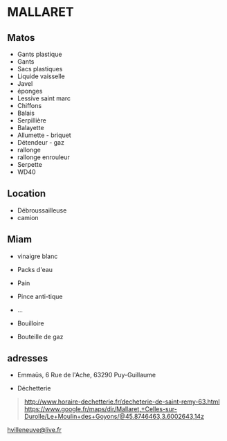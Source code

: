 # MALLARET

## Matos
* Gants plastique
* Gants
* Sacs plastiques
* Liquide vaisselle
* Javel
* éponges
* Lessive saint marc
* Chiffons
* Balais
* Serpillière
* Balayette
* Allumette - briquet
* Détendeur - gaz
* rallonge
* rallonge enrouleur
* Serpette
* WD40

## Location
* Débroussailleuse
* camion

## Miam
* vinaigre blanc
* Packs d'eau
* Pain
* Pince anti-tique
* ...

* Bouilloire
* Bouteille de gaz

## adresses
* Emmaüs, 6 Rue de l'Ache, 63290 Puy-Guillaume

* Déchetterie
> http://www.horaire-dechetterie.fr/decheterie-de-saint-remy-63.html
> https://www.google.fr/maps/dir/Mallaret,+Celles-sur-Durolle/Le+Moulin+des+Goyons/@45.8746463,3.6002643,14z

hvilleneuve@live.fr
